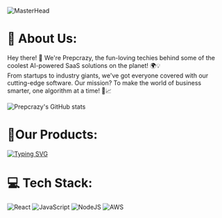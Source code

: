 ![MasterHead](https://drive.google.com/uc?export=download&id=1BqF8o-ogz3Qs1GcGcrG74-GdYrfFCCp7)
# 💫 About Us:
Hey there! 👋 We're Prepcrazy, the fun-loving techies behind some of the coolest AI-powered SaaS solutions on the planet! 🌍💡<br>From startups to industry giants, we've got everyone covered with our cutting-edge software. Our mission? To make the world of business smarter, one algorithm at a time! 🤖📈

![Prepcrazy's GitHub stats](https://github-readme-stats.vercel.app/api?username=Prepcrazy&show_icons=true&theme=radical)

# 🚀Our Products:
[![Typing SVG](https://readme-typing-svg.herokuapp.com?font=Fira+Code&duration=3000&pause=1000&color=F7F7F7&width=435&lines=Resource+Portal;Game+Portal;AI+Conversational+Companion;AI+Course+Generator;AI+Quiz+Generator)](https://git.io/typing-svg)

# 💻 Tech Stack:
![React](https://img.shields.io/badge/react-%2320232a.svg?style=for-the-badge&logo=react&logoColor=%2361DAFB) ![JavaScript](https://img.shields.io/badge/javascript-%23323330.svg?style=for-the-badge&logo=javascript&logoColor=%23F7DF1E) ![NodeJS](https://img.shields.io/badge/node.js-6DA55F?style=for-the-badge&logo=node.js&logoColor=white) ![AWS](https://img.shields.io/badge/AWS-%23FF9900.svg?style=for-the-badge&logo=amazon-aws&logoColor=white)



